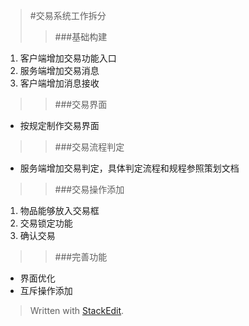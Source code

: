>#交易系统工作拆分   
>>###基础构建  
1.	客户端增加交易功能入口  
2.	服务端增加交易消息  
3.	客户端增加消息接收  
>>###交易界面  
*	按规定制作交易界面  
>>###交易流程判定  
*  服务端增加交易判定，具体判定流程和规程参照策划文档  
>>###交易操作添加  
1. 物品能够放入交易框  
2. 交易锁定功能
3. 确认交易
>> ###完善功能
*	界面优化  
*	互斥操作添加  


> Written with [StackEdit](https://stackedit.io/).